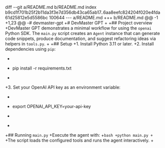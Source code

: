 diff --git a/README.md b/README.md
index b9cd1f701b25f2b11da3f3e7d356db43ca65ab17..6aa8eefc824204f020e4fda61d25812e5d5586bc 100644
--- a/README.md
+++ b/README.md
@@ -1 +1,23 @@
-# devmaster-gpt
+# DevMaster GPT
+
+## Project overview
+DevMaster GPT demonstrates a minimal workflow for using the `openai` Python SDK. The `main.py` script creates an `Agent` instance that can generate code snippets, produce documentation, and suggest refactoring ideas via helpers in `tools.py`.
+
+## Setup
+1. Install Python 3.11 or later.
+2. Install dependencies using `pip`:
+   ```bash
+   pip install -r requirements.txt
+   ```
+3. Set your OpenAI API key as an environment variable:
+   ```bash
+   export OPENAI_API_KEY=your-api-key
+   ```
+
+## Running `main.py`
+Execute the agent with:
+```bash
+python main.py
+```
+The script loads the configured tools and runs the agent interactively.
+
